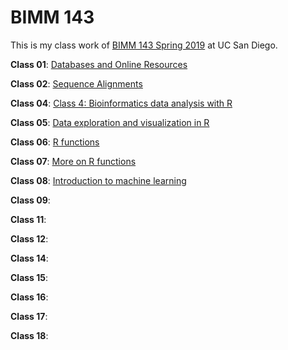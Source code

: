 # BIMM 143

This is my class work of [BIMM 143 Spring 2019](https://bioboot.github.io/bimm143_S19/) at UC San Diego.

**Class 01**: [Databases and Online Resources](https://github.com/yiiif/BIMM143/blob/master/class01/class01.md)

**Class 02**: [Sequence Alignments](https://github.com/yiiif/BIMM143/blob/master/class02/class02.md)

**Class 04**: [Class 4: Bioinformatics data analysis with R](https://github.com/yiiif/BIMM143/blob/master/class04/class04.md)

**Class 05**: [Data exploration and visualization in R](https://github.com/yiiif/BIMM143/blob/master/class05/class05.md)

**Class 06**: [R functions](https://github.com/yiiif/BIMM143/blob/master/class06/class06.md)

**Class 07**: [More on R functions](https://github.com/yiiif/BIMM143/blob/master/class07/class07.md)

**Class 08**: [Introduction to machine learning](https://github.com/yiiif/BIMM143/blob/master/class08/class08.md)

**Class 09**:

**Class 11**:

**Class 12**:

**Class 14**:

**Class 15**:

**Class 16**:

**Class 17**:

**Class 18**:
